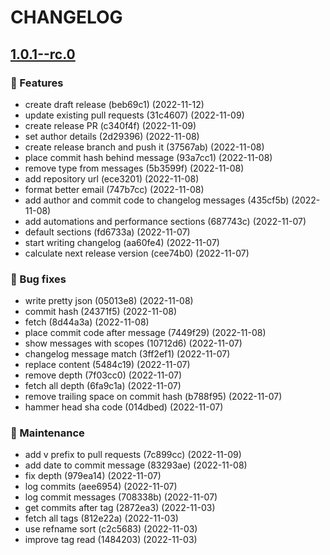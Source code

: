 # CHANGELOG

## [1.0.1--rc.0](https://github.com/carlosdevpereira/release-builder/compare/1.0.0..1.0.1--rc.0)

### 🚀 Features

* create draft release (beb69c1) (2022-11-12)
* update existing pull requests (31c4607) (2022-11-09)
* create release PR (c340f4f) (2022-11-09)
* set author details (2d29396) (2022-11-08)
* create release branch and push it (37567ab) (2022-11-08)
* place commit hash behind message (93a7cc1) (2022-11-08)
* remove type from messages (5b3599f) (2022-11-08)
* add repository url (ece3201) (2022-11-08)
* format better email (747b7cc) (2022-11-08)
* add author and commit code to changelog messages (435cf5b) (2022-11-08)
* add automations and performance sections (687743c) (2022-11-07)
* default sections (fd6733a) (2022-11-07)
* start writing changelog (aa60fe4) (2022-11-07)
* calculate next release version (cee74b0) (2022-11-07)

### 🚨 Bug fixes

* write pretty json (05013e8) (2022-11-08)
* commit hash (24371f5) (2022-11-08)
* fetch (8d44a3a) (2022-11-08)
* place commit code after message (7449f29) (2022-11-08)
* show messages with scopes (10712d6) (2022-11-07)
* changelog message match (3ff2ef1) (2022-11-07)
* replace content (5484c19) (2022-11-07)
* remove depth (7f03cc0) (2022-11-07)
* fetch all depth (6fa9c1a) (2022-11-07)
* remove trailing space on commit hash (b788f95) (2022-11-07)
* hammer head sha code (014dbed) (2022-11-07)

### 👷 Maintenance

* add v prefix to pull requests (7c899cc) (2022-11-09)
* add date to commit message (83293ae) (2022-11-08)
* fix depth (979ea14) (2022-11-07)
* log commits (aee6954) (2022-11-07)
* log commit messages (708338b) (2022-11-07)
* get commits after tag (2872ea3) (2022-11-03)
* fetch all tags (812e22a) (2022-11-03)
* use refname sort (c2c5683) (2022-11-03)
* improve tag read (1484203) (2022-11-03)